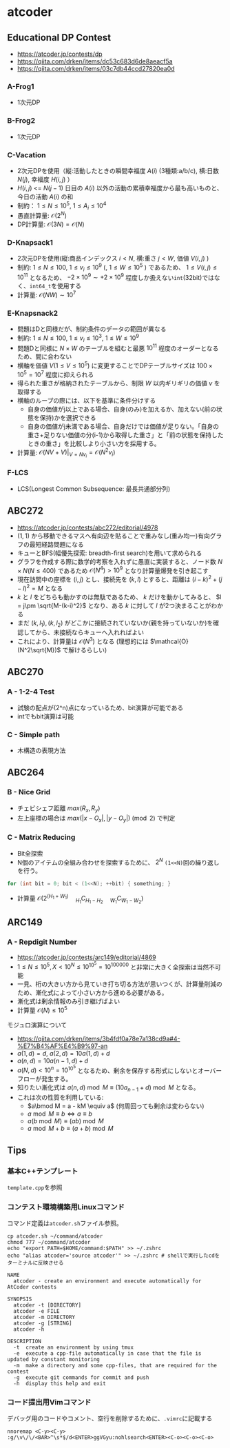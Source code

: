 # atcoder

## Educational DP Contest
- https://atcoder.jp/contests/dp
- https://qiita.com/drken/items/dc53c683d6de8aeacf5a
- https://qiita.com/drken/items/03c7db44ccd27820ea0d

### A-Frog1
- 1次元DP

### B-Frog2
- 1次元DP

### C-Vacation
- 2次元DPを使用（縦:活動したときの瞬間幸福度 $A(i)$ (3種類:a/b/c), 横:日数 $N(j)$, 幸福度 $H(i,j)$ ）
- $H(i,j)$ <= $N(j-1)$ 日目の $A(i)$ 以外の活動の累積幸福度から最も高いものと、今日の活動 $A(i)$ の和
- 制約： $1\leq N \leq 10^5$, $1 \leq A_i \leq 10^4$
- 愚直計算量: $\mathcal{O}(2^N)$
- DP計算量: $\mathcal{O}(3N)=\mathcal{O}(N)$

### D-Knapsack1
- 2次元DPを使用(縦:商品インデックス $i < N$, 横:重さ $j < W$, 価値 $V(i,j)$ )
- 制約: $1 \leq N \leq 100$, $1 \leq v_i \leq 10^9$ (, $1 \leq W \leq 10^5$ ) であるため、 $1 \leq V(i,j) \leq 10^{11}$ となるため、 $-2 \times 10^9 \sim +2 \times 10^9$ 程度しか扱えない`int`(32bit)ではなく、`int64_t`を使用する
- 計算量: $\mathcal{O}(NW) \sim 10^7$

### E-Knapsnack2
- 問題はDと同様だが、制約条件のデータの範囲が異なる
- 制約: $1 \leq N \leq 100$, $1 \leq v_i \leq 10^3$, $1 \leq W \leq 10^9$
- 問題Dと同様に $N\times W$ のテーブルを組むと最悪 $10^11$ 程度のオーダーとなるため、間に合わない
- 横軸を価値 $V (1 \leq V \leq 10^5)$ に変更することでDPテーブルサイズは $100\times 10^5=10^7$ 程度に抑えられる
- 得られた重さが格納されたテーブルから、制限 $W$ 以内ギリギリの価値 $v$ を取得する
- 横軸のループの際には、以下を基準に条件分けする
  - 自身の価値がj以上である場合、自身(のみ)を加えるか、加えない(前の状態を保持)かを選択できる
  - 自身の価値がj未満である場合、自身だけでは価値が足りない。「自身の重さ+足りない価値の分(i-1)から取得した重さ」と「前の状態を保持したときの重さ」を比較しより小さい方を採用する。
- 計算量: $\mathcal{O}(NV+V)|_{V=Nv_i} = \mathcal{O}(N^2 v_i)$

### F-LCS
- LCS(Longest Common Subsequence: 最長共通部分列)

## ABC272
- https://atcoder.jp/contests/abc272/editorial/4978
- $(1,1)$ から移動できるマスへ有向辺を貼ることで重みなし(重み均一)有向グラフの最短経路問題になる
- キューとBFS(幅優先探索: breadth-first search)を用いて求められる
- グラフを作成する際に数学的考察を入れずに愚直に実装すると、ノード数 $N\times N (N\leq 400)$ であるため $\mathcal{O}(N^4) > 10^9$ となり計算量爆発を引き起こす
- 現在訪問中の座標を $(i,j)$ とし、接続先を $(k,l)$ とすると、距離は $(i-k)^2+(j-l)^2 = M$ となる
- $k$ と $l$ をどちらも動かすのは無駄であるため、 $k$ だけを動かしてみると、 $l = j\pm \sqrt{M-(k-i)^2}$ となり、ある $k$ に対して $l$ が2つ決まることがわかる
- まだ $(k,l_1), (k,l_2)$ がどこかに接続されていないか(親を持っていないか)を確認してから、未接続ならキューへ入れればよい
- これにより、計算量は $\mathcal{O}(N^3)$ となる (理想的には $\mathcal{O}(N^2\sqrt{M})$ で解けるらしい)

## ABC270

### A - 1-2-4 Test
- 試験の配点が(2^n)点になっているため、bit演算が可能である
- intでもbit演算は可能

### C - Simple path
- 木構造の表現方法

## ABC264

### B - Nice Grid
- チェビシェフ距離 $max(R_x, R_y)$
- 左上座標の場合は $max(|x-O_x|, |y-O_y|) \pmod 2$ で判定

### C - Matrix Reducing
- Bit全探索
- N個のアイテムの全組み合わせを探索するために、 $2^N$ `(1<<N)`回の繰り返しを行う。

```cpp
for (int bit = 0; bit < (1<<N); ++bit) { something; }
```
- 計算量 $\mathcal{O}(2^{(H_1+W_1)} \quad_{H_1} C_{H_1-H_2} \quad_{W_1} C_{W_1-W_2})$


## ARC149

### A - Repdigit Number
- https://atcoder.jp/contests/arc149/editorial/4869
- $1 \leq N \leq 10^5, X < 10^N \leq 10^{10^5} = 10^{100000}$ と非常に大きく全探索は当然不可能
- 一見、桁の大きい方から見ていき打ち切る方法が思いつくが、計算量削減のため、漸化式によって小さい方から進める必要がある。
- 漸化式は剰余情報のみ引き継げばよい
- 計算量 $\mathcal{O}(N) \leq 10^5$

モジュロ演算について
- https://qiita.com/drken/items/3b4fdf0a78e7a138cd9a#4-%E7%B4%AF%E4%B9%97-an
- $a(1,d) = d$, $a(2,d) = 10a(1,d)+d$
- $a(n,d) = 10a(n-1,d)+d$
- $a(N,d) < 10^n = 10^{10^5}$ となるため、剰余を保存する形式にしないとオーバーフローが発生する。
- 知りたい漸化式は $a(n,d)\bmod M \equiv (10 a_{n-1} + d)\bmod M$ となる。
- これは次の性質を利用している:
  - $a\bmod M = a - kM \equiv a\$ (何周回っても剰余は変わらない)
  - $a\bmod M\equiv b \Leftrightarrow a\equiv b$
  - $a(b\bmod M) \equiv (ab)\bmod M$
  - $a\bmod M + b \equiv (a+b)\bmod M$

## Tips

### 基本C++テンプレート
`template.cpp`を参照

### コンテスト環境構築用Linuxコマンド
コマンド定義は`atcoder.sh`ファイル参照。

```shell
cp atcoder.sh ~/command/atcoder
chmod 777 ~/command/atcoder
echo "export PATH=$HOME/command:$PATH" >> ~/.zshrc
echo "alias atcoder='source atcoder'" >> ~/.zshrc # shellで実行したcdをターミナルに反映させる
```

```
NAME
  atcoder - create an environment and execute automatically for AtCoder contests

SYNOPSIS
  atcoder -t [DIRECTORY]
  atcoder -e FILE
  atcoder -m DIRECTORY
  atcoder -g [STRING]
  atcoder -h

DESCRIPTION
  -t  create an environment by using tmux
  -e  execute a cpp-file automatically in case that the file is updated by constant monitoring    
  -m  make a directory and some cpp-files, that are required for the contest
  -g  execute git commands for commit and push
  -h  display this help and exit
```


### コード提出用Vimコマンド
デバッグ用のコードやコメント、空行を削除するために、`.vimrc`に記載する

```
nnoremap <C-y><C-y> :g/\v\/\/<BAR>^\s*$/d<ENTER>ggVGyu:nohlsearch<ENTER><C-o><C-o><C-o>
```






